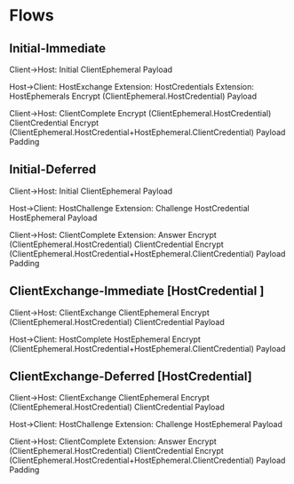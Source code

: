 ﻿# Flows


## Initial-Immediate

Client->Host:   Initial
    ClientEphemeral
    Payload

Host->Client: HostExchange
    Extension: HostCredentials
    Extension: HostEphemerals
    Encrypt (ClientEphemeral.HostCredential)
        Payload

Client->Host: ClientComplete
    Encrypt (ClientEphemeral.HostCredential)
        ClientCredential
        Encrypt (ClientEphemeral.HostCredential+HostEphemeral.ClientCredential)
            Payload
        Padding

## Initial-Deferred

Client->Host:   Initial
    ClientEphemeral
    Payload

Host->Client: HostChallenge
    Extension: Challenge
    HostCredential
    HostEphemeral
    Payload

Client->Host: ClientComplete
    Extension: Answer
    Encrypt (ClientEphemeral.HostCredential)
        ClientCredential
        Encrypt (ClientEphemeral.HostCredential+HostEphemeral.ClientCredential)
            Payload
        Padding

## ClientExchange-Immediate [HostCredential ]

Client->Host:   ClientExchange
    ClientEphemeral
    Encrypt (ClientEphemeral.HostCredential)
        ClientCredential
        Payload


Host->Client: HostComplete
    HostEphemeral
    Encrypt (ClientEphemeral.HostCredential+HostEphemeral.ClientCredential)
        Payload

## ClientExchange-Deferred  [HostCredential]

Client->Host:   ClientExchange 
    ClientEphemeral
    Encrypt (ClientEphemeral.HostCredential)
        ClientCredential
        Payload

Host->Client: HostChallenge
    Extension: Challenge
    HostEphemeral
    Payload

Client->Host: ClientComplete
    Extension: Answer
    Encrypt (ClientEphemeral.HostCredential)
        ClientCredential
        Encrypt (ClientEphemeral.HostCredential+HostEphemeral.ClientCredential)
            Payload
        Padding